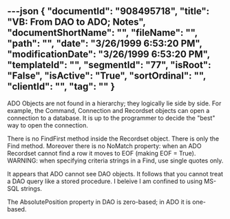 ---json
{
  "documentId": "908495718",
  "title": "VB: From DAO to ADO; Notes",
  "documentShortName": "",
  "fileName": "",
  "path": "",
  "date": "3/26/1999 6:53:20 PM",
  "modificationDate": "3/26/1999 6:53:20 PM",
  "templateId": "",
  "segmentId": "77",
  "isRoot": "False",
  "isActive": "True",
  "sortOrdinal": "",
  "clientId": "",
  "tag": ""
}
---

ADO Objects are not found in a hierarchy; they logically lie side by side. For example, the Command, Connection and Recordset objects can open a connection to a database. It is up to the programmer to decide the &quot;best&quot; way to open the connection.

There is no FindFirst method inside the Recordset object. There is only the Find method. Moreover there is no NoMatch property: when an ADO Recordset cannot find a row it moves to EOF (making EOF = True). WARNING: when specifying criteria strings in a Find, use single quotes only.

It appears that ADO cannot see DAO objects. It follows that you cannot treat a DAO query like a stored procedure. I beleive I am confined to using MS-SQL strings.

The AbsolutePosition property in DAO is zero-based; in ADO it is one-based.
